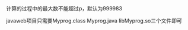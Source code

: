 计算的过程中的最大数不能超过p，默认为999983
                                                                                                                                                                                                                                                                  
javaweb项目只需要Myprog.class Myprog.java libMyprog.so三个文件即可
